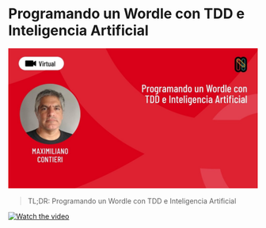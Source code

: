 # Programando un Wordle con TDD e Inteligencia Artificial
            
![Programando un Wordle con TDD e Inteligencia Artificial](Programando%20un%20Wordle%20con%20TDD%20e%20Inteligencia%20Artificial.jpg)

> TL;DR: Programando un Wordle con TDD e Inteligencia Artificial

[![Watch the video](https://img.youtube.com/vi/hjey2N1IpwE/sddefault.jpg)](https://youtu.be/hjey2N1IpwE) 